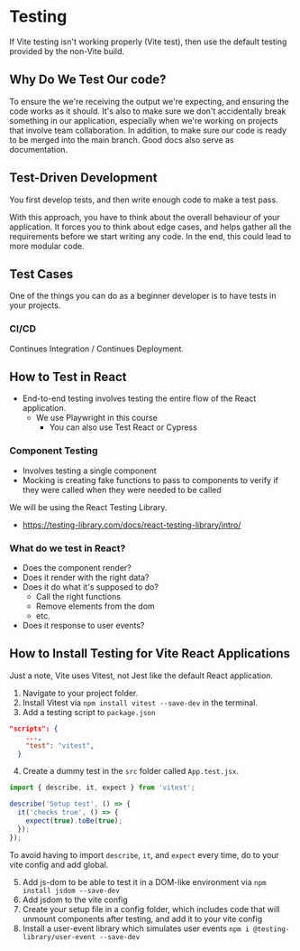 # Testing

If Vite testing isn't working properly (Vite test), then use the default testing provided by the non-Vite build.

## Why Do We Test Our code?

To ensure the we're receiving the output we're expecting, and ensuring the code works as it should. It's also to make sure we don't accidentally break something in our application, especially when we're working on projects that involve team collaboration. In addition, to make sure our code is ready to be merged into the main branch. Good docs also serve as documentation.

## Test-Driven Development

You first develop tests, and then write enough code to make a test pass.

With this approach, you have to think about the overall behaviour of your application. It forces you to think about edge cases, and helps gather all the requirements before we start writing any code. In the end, this could lead to more modular code.

## Test Cases

One of the things you can do as a beginner developer is to have tests in your projects.

### CI/CD

Continues Integration / Continues Deployment.

## How to Test in React

- End-to-end testing involves testing the entire flow of the React application.
  - We use Playwright in this course
    - You can also use Test React or Cypress

### Component Testing

- Involves testing a single component
- Mocking is creating fake functions to pass to components to verify if they were called when they were needed to be called

We will be using the React Testing Library.

- https://testing-library.com/docs/react-testing-library/intro/

### What do we test in React?

- Does the component render?
- Does it render with the right data?
- Does it do what it's supposed to do?
  - Call the right functions
  - Remove elements from the dom
  - etc.
- Does it response to user events?

## How to Install Testing for Vite React Applications

Just a note, Vite uses Vitest, not Jest like the default React application.

1. Navigate to your project folder.
2. Install Vitest via `npm install vitest --save-dev` in the terminal.
3. Add a testing script to `package.json`

```json
"scripts": {
    ...,
    "test": "vitest",
  }
```

4. Create a dummy test in the `src` folder called `App.test.jsx`.

```jsx
import { describe, it, expect } from 'vitest';

describe('Setup test', () => {
  it('checks true', () => {
    expect(true).toBe(true);
  });
});
```

To avoid having to import `describe`, `it`, and `expect` every time, do to your vite config and add global.

5. Add js-dom to be able to test it in a DOM-like environment via `npm install jsdom --save-dev`
6. Add jsdom to the vite config
7. Create your setup file in a config folder, which includes code that will unmount components after testing, and add it to your vite config
8. Install a user-event library which simulates user events `npm i @testing-library/user-event --save-dev`
